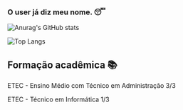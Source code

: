 ### O user já diz meu nome. 😴

![Anurag's GitHub stats](https://github-readme-stats.vercel.app/api?username=riquexavier&show_icons=true&theme=chartreuse-dark)

![Top Langs](https://github-readme-stats.vercel.app/api/top-langs/?username=riquexavier&hide&theme=chartreuse-dark)

## Formação acadêmica 📚

ETEC - Ensino Médio com Técnico em Administração 3/3

ETEC - Técnico em Informática 1/3
